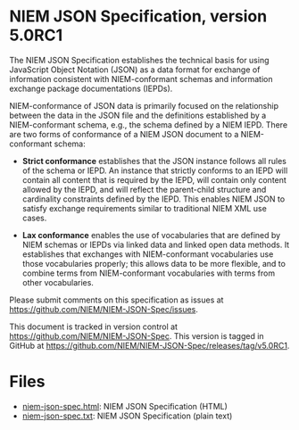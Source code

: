 # NIEM JSON Specification, version 5.0RC1

The NIEM JSON Specification establishes the technical basis for using JavaScript
Object Notation (JSON) as a data format for exchange of information consistent
with NIEM-conformant schemas and information exchange package documentations
(IEPDs).

NIEM-conformance of JSON data is primarily focused on the relationship between
the data in the JSON file and the definitions established by a NIEM-conformant
schema, e.g., the schema defined by a NIEM IEPD. There are two forms of
conformance of a NIEM JSON document to a NIEM-conformant schema:

- **Strict conformance** establishes that the JSON instance follows all rules of
the schema or IEPD. An instance that strictly conforms to an IEPD will contain
all content that is required by the IEPD, will contain only content allowed by
the IEPD, and will reflect the parent-child structure and cardinality
constraints defined by the IEPD. This enables NIEM JSON to satisfy exchange
requirements similar to traditional NIEM XML use cases.

- **Lax conformance** enables the use of vocabularies that are defined by NIEM
schemas or IEPDs via linked data and linked open data methods. It establishes
that exchanges with NIEM-conformant vocabularies use those vocabularies
properly; this allows data to be more flexible, and to combine terms from
NIEM-conformant vocabularies with terms from other vocabularies.

Please submit comments on this specification as issues at <https://github.com/NIEM/NIEM-JSON-Spec/issues>.

This document is tracked in version control at <https://github.com/NIEM/NIEM-JSON-Spec>. This version is tagged in GitHub at <https://github.com/NIEM/NIEM-JSON-Spec/releases/tag/v5.0RC1>.

# Files

- [niem-json-spec.html](niem-json-spec.html): NIEM JSON Specification (HTML)
- [niem-json-spec.txt](niem-json-spec.txt): NIEM JSON Specification (plain text)
